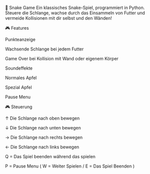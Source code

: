 🐍 Snake Game
Ein klassisches Snake-Spiel, programmiert in Python. Steuere die Schlange, wachse durch das Einsammeln von Futter und vermeide Kollisionen mit dir selbst und den Wänden!


🎮 Features

Punkteanzeige

Wachsende Schlange bei jedem Futter

Game Over bei Kollision mit Wand oder eigenem Körper

Soundeffekte

Normales Apfel

Spezial Apfel

Pause Menu


🎮 Steuerung 

↑ Die Schlange nach oben bewegen

↓ Die Schlange nach unten bewegen

→ Die Schlange nach rechts bewegen

← Die Schlange nach links bewegen 

Q = Das Spiel beenden während das spielen 

P = Pause Menu ( W = Weiter Spielen / E = Das Spiel Beenden )
